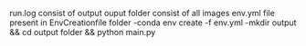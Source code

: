 run.log consist of output
ouput folder consist of all images 
env.yml file present in EnvCreationfile folder
-conda env create -f env.yml
-mkdir output && cd output folder &&  python main.py
